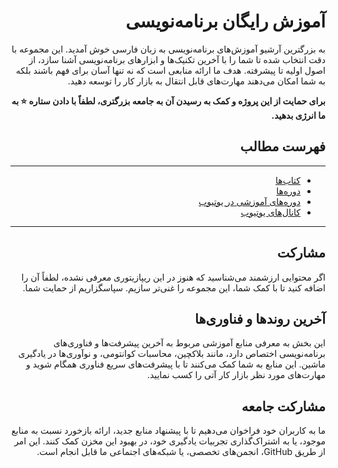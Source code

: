 <div dir="rtl">

# آموزش رایگان برنامه‌نویسی

به بزرگترین آرشیو آموزش‌های برنامه‌نویسی به زبان فارسی خوش آمدید. این مجموعه با دقت انتخاب شده تا شما را با آخرین
تکنیک‌ها و ابزارهای برنامه‌نویسی آشنا سازد، از اصول اولیه تا پیشرفته. هدف ما ارائه منابعی است که نه تنها آسان برای فهم
باشند بلکه به شما امکان می‌دهند مهارت‌های قابل انتقال به بازار کار را توسعه دهید.

**برای حمایت از این پروژه و کمک به رسیدن آن به جامعه بزرگتری، لطفاً با دادن ستاره ⭐ به ما انرژی بدهید.**
</div>
<div dir="rtl">

## فهرست مطالب

---

- [کتاب‌ها](کتاب‌ها/README.md)
- [دوره‌ها](دوره‌ها/README.md)
- [دوره‌های آموزشی در یوتیوب](دوره‌های%20آموزشی%20در%20یوتیوب/README.md)
- [کانال‌های یوتیوب](کانال‌های%20یوتیوب/README.md)

---

## مشارکت

اگر محتوایی ارزشمند می‌شناسید که هنوز در این ریپازیتوری معرفی نشده، لطفاً آن را اضافه کنید تا با کمک شما، این مجموعه را
غنی‌تر سازیم. سپاسگزاریم از حمایت شما.

## آخرین روندها و فناوری‌ها

این بخش به معرفی منابع آموزشی مربوط به آخرین پیشرفت‌ها و فناوری‌های برنامه‌نویسی اختصاص دارد، مانند بلاکچین، محاسبات
کوانتومی، و نوآوری‌ها در یادگیری ماشین. این منابع به شما کمک می‌کنند تا با پیشرفت‌های سریع فناوری همگام شوید و مهارت‌های
مورد نظر بازار کار آتی را کسب نمایید.

## مشارکت جامعه

ما به کاربران خود فراخوان می‌دهیم تا با پیشنهاد منابع جدید، ارائه بازخورد نسبت به منابع موجود، یا به اشتراک‌گذاری
تجربیات یادگیری خود، در بهبود این مخزن کمک کنند. این امر از طریق GitHub، انجمن‌های تخصصی، یا شبکه‌های اجتماعی ما قابل
انجام است.
</div>